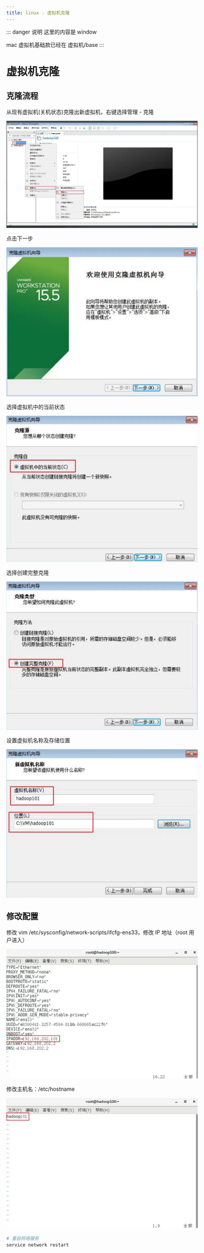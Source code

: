 ```yaml
---
title: linux - 虚拟机克隆
---
```


::: danger 说明
这里的内容是 window

mac 虚拟机基础款已经在 虚拟机/base
:::

# 虚拟机克隆

## 克隆流程

从现有虚拟机(关机状态)克隆出新虚拟机，右键选择管理 - 克隆

![cl_01](../img/clone/clo_01.png)

点击下一步

![cl_02](../img/clone/clo_02.png)

选择虚拟机中的当前状态

![cl_03](../img/clone/clo_03.png)

选择创建完整克隆

![cl_04](../img/clone/clo_04.png)

设置虚拟机名称及存储位置

![cl_05](../img/clone/clo_05.png)

## 修改配置

修改 vim /etc/sysconfig/network-scripts/ifcfg-ens33，修改 IP 地址（root 用户进入）

![cl_06](../img/clone/clo_06.png)

修改主机名：/etc/hostname

![cl_07](../img/clone/clo_07.png)

```bash
# 重启网络服务
service network restart
```
